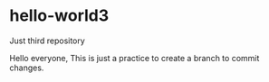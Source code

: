 # hello-world3
Just third repository

Hello everyone,
This is just a practice to create a branch to commit changes.
